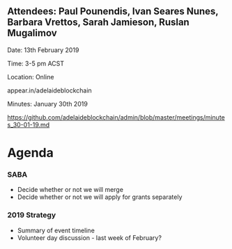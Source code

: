 

## Attendees: Paul Pounendis, Ivan Seares Nunes, Barbara Vrettos, Sarah Jamieson, Ruslan Mugalimov

Date: 13th February 2019

Time: 3-5 pm ACST

Location: Online

appear.in/adelaideblockchain

Minutes: January 30th 2019

https://github.com/adelaideblockchain/admin/blob/master/meetings/minutes_30-01-19.md

# Agenda

### SABA 
* Decide whether or not we will merge
* Decide whether or not we will apply for grants separately

### 2019 Strategy
* Summary of event timeline
* Volunteer day discussion - last week of February?

  


    
  


